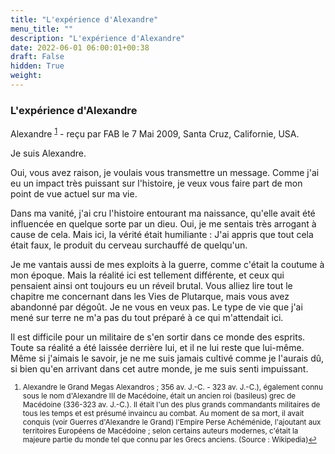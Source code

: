 ```yaml
---
title: "L'expérience d'Alexandre"
menu_title: ""
description: "L'expérience d'Alexandre"
date: 2022-06-01 06:00:01+00:38
draft: False
hidden: True
weight:
---
```

### L'expérience d'Alexandre

Alexandre <sup id="a1">[1](#f1)</sup> - reçu par FAB le 7 Mai 2009, Santa Cruz, Californie, USA.

Je suis Alexandre.

Oui, vous avez raison, je voulais vous transmettre un message. Comme j'ai eu un impact très puissant sur l'histoire, je veux vous faire part de mon point de vue actuel sur ma vie.

Dans ma vanité, j'ai cru l'histoire entourant ma naissance, qu'elle avait été influencée en quelque sorte par un dieu. Oui, je me sentais très arrogant à cause de cela. Mais ici, la vérité était humiliante : J'ai appris que tout cela était faux, le produit du cerveau surchauffé de quelqu'un.

Je me vantais aussi de mes exploits à la guerre, comme c'était la coutume à mon époque. Mais la réalité ici est tellement différente, et ceux qui pensaient ainsi ont toujours eu un réveil brutal. Vous alliez lire tout le chapitre me concernant dans les Vies de Plutarque, mais vous avez abandonné par dégoût. Je ne vous en veux pas. Le type de vie que j'ai mené sur terre ne m'a pas du tout préparé à ce qui m'attendait ici.

Il est difficile pour un militaire de s'en sortir dans ce monde des esprits. Toute sa réalité a été laissée derrière lui, et il ne lui reste que lui-même. Même si j'aimais le savoir, je ne me suis jamais cultivé comme je l'aurais dû, si bien qu'en arrivant dans cet autre monde, je me suis senti impuissant.
<small>

1. <large id="f1"> Alexandre le Grand Megas Alexandros ; 356 av. J.-C. - 323 av. J.-C.), également connu sous le nom d'Alexandre III de Macédoine, était un ancien roi (basileus) grec de Macédoine (336-323 av. J.-C.). Il était l'un des plus grands commandants militaires de tous les temps et est présumé invaincu au combat. Au moment de sa mort, il avait conquis (voir Guerres d'Alexandre le Grand) l'Empire Perse Achéménide, l'ajoutant aux territoires Européens de Macédoine ; selon certains auteurs modernes, c'était la majeure partie du monde tel que connu par les Grecs anciens. (Source : Wikipedia)[↩](#a1)

